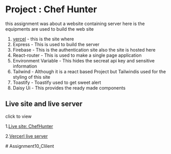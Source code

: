 

# Project : Chef Hunter 

this assignment was about a website containing server
here is the equipments are used to build the web site


1. [vercel](https://vercel.com/) - this is the site where 
2. Express - This is used to build the server 
3. Firebase - This is the authentication site also the site is hosted here
4. React-router - This is used to make a single page application
5. Environment Variable - This hides the secreat api key and sensitive information 
6. Tailwind - Although it is a react based Project but Tailwindis used for the styling of this site 
7. Toastify - Toastify used to get sweet alert
8. Daisy Ui - This provides the ready made components



## Live site and live server
click to view

1.[Live site: ChefHunter](https://chefs-recipe-402e6.firebaseapp.com/)

2.[Vercerl live server](https://chef-hunter-server-joysd1010.vercel.app/)

#   A s s i g n m e n t 1 0 _ C l i l e n t  
 
